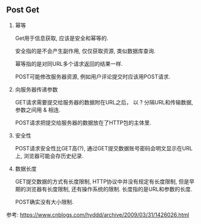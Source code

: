 ## Post Get 

1. 幂等

   Get用于信息获取, 应该是安全和幂等的.

   安全指的是不会产生副作用, 仅仅获取资源, 类似数据库查询.

   幂等指的是对同URL多个请求返回的结果一样.

   POST可能修改服务器资源, 例如用户评论提交时应该用POST请求.

2. 向服务器传递参数

   GET请求需要提交给服务器的数据附在URL之后，  以 ? 分隔URL和传输数据, 参数之间用 & 相连.

   POST请求把提交给服务器的数据放在了HTTP包的主体里.

3. 安全性

   POST请求安全性比GET高(?), 通过GET提交数据账号密码会明文显示在URL上, 浏览器可能会存历史纪录.

4. 数据长度

   GET提交数据的方式有长度限制, HTTP协议中并没有规定有长度限制, 但是早期的浏览器有长度限制, 还有操作系统的限制. 长度指的是URL和参数的长度.

   POST确实没有大小限制.

参考: <https://www.cnblogs.com/hyddd/archive/2009/03/31/1426026.html>

